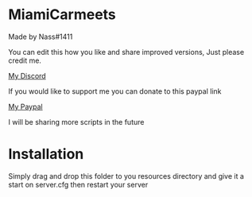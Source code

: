# MiamiCarmeets
Made by Nass#1411

You can edit this how you like and share improved versions, Just please credit me.  

[My Discord](https://discord.gg/rN3AdsG)

If you would like to support me you can donate to this paypal link

[My Paypal](paypal.me/NNass)

I will be sharing more scripts in the future

# Installation
Simply drag and drop this folder to you resources directory and give it a start on server.cfg then restart your server
